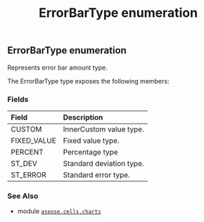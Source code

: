 ﻿---
title: ErrorBarType enumeration
second_title: Aspose.Cells for Python via .NET API References
description: 
type: docs
weight: 520
url: /aspose.cells.charts/errorbartype/
is_root: false
---

## ErrorBarType enumeration

Represents error bar amount type.



The ErrorBarType type exposes the following members:

### Fields
| Field | Description |
| :- | :- |
| CUSTOM | InnerCustom value type. |
| FIXED_VALUE | Fixed value type. |
| PERCENT | Percentage type |
| ST_DEV | Standard deviation type. |
| ST_ERROR | Standard error type. |



### See Also
* module [`aspose.cells.charts`](..)
